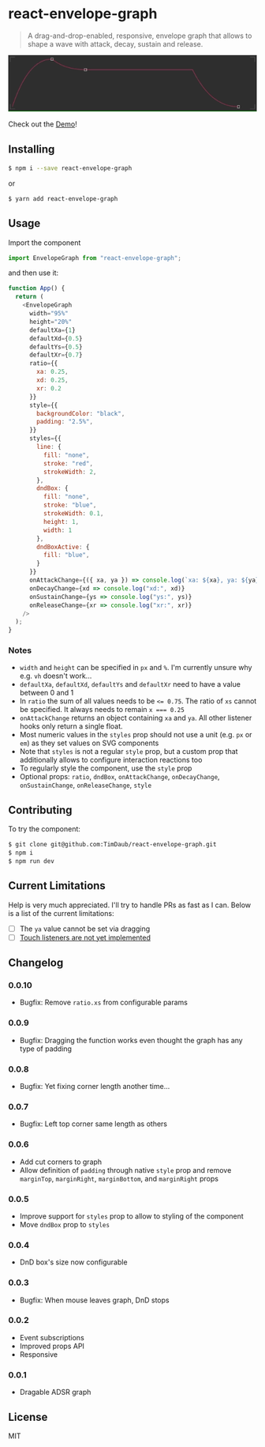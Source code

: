 # react-envelope-graph

> A drag-and-drop-enabled, responsive, envelope graph that allows to shape a
> wave with attack, decay, sustain and release.

<a href="https://github.com/TimDaub/react-envelope-graph"><img width="600"
src="https://github.com/TimDaub/react-envelope-graph/raw/master/assets/react-envelope-graphv2.gif" alt="react-envelope-graph screenshot" /></a>

Check out the [Demo](https://codesandbox.io/s/nervous-northcutt-ikjhb?fontsize=14&hidenavigation=1&theme=dark)!

## Installing

```bash
$ npm i --save react-envelope-graph
```

or

```bash
$ yarn add react-envelope-graph
```

## Usage

Import the component

```js
import EnvelopeGraph from "react-envelope-graph";
```

and then use it:

```js
function App() {
  return (
    <EnvelopeGraph
      width="95%"
      height="20%"
      defaultXa={1}
      defaultXd={0.5}
      defaultYs={0.5}
      defaultXr={0.7}
      ratio={{
        xa: 0.25,
        xd: 0.25,
        xr: 0.2
      }}
      style={{
        backgroundColor: "black",
        padding: "2.5%",
      }}
      styles={{
        line: {
          fill: "none",
          stroke: "red",
          strokeWidth: 2,
        },
        dndBox: {
          fill: "none",
          stroke: "blue",
          strokeWidth: 0.1,
          height: 1,
          width: 1
        },
        dndBoxActive: {
          fill: "blue",
        }
      }}
      onAttackChange={({ xa, ya }) => console.log(`xa: ${xa}, ya: ${ya}`)}
      onDecayChange={xd => console.log("xd:", xd)}
      onSustainChange={ys => console.log("ys:", ys)}
      onReleaseChange={xr => console.log("xr:", xr)}
    />
  );
}
```

### Notes

- `width` and `height` can be specified in `px` and `%`. I'm currently unsure
why e.g. `vh` doesn't work...
- `defaultXa`, `defaultXd`, `defaultYs` and `defaultXr` need to have a value
between 0 and 1
- In `ratio` the sum of all values needs to be `<= 0.75`. The ratio of `xs`
cannot be specified. It always needs to remain `x === 0.25`
- `onAttackChange` returns an object containing `xa` and `ya`. All other
listener hooks only return a single float.
- Most numeric values in the `styles` prop should not use a unit (e.g. `px` or
  `em`) as they set values on SVG components
- Note that `styles` is not a regular `style` prop, but a custom prop that 
additionally allows to configure interaction reactions too
- To regularly style the component, use the `style` prop
- Optional props: `ratio`, `dndBox`, `onAttackChange`, `onDecayChange`,
  `onSustainChange`, `onReleaseChange`, `style`


## Contributing

To try the component:

```bash
$ git clone git@github.com:TimDaub/react-envelope-graph.git
$ npm i
$ npm run dev
```

## Current Limitations

Help is very much appreciated. I'll try to handle PRs as fast as I can. Below
is a list of the current limitations:

- [ ] The `ya` value cannot be set via dragging
- [ ] [Touch listeners are not yet implemented](https://gist.github.com/hartzis/b34a4beeb5ceb4bf1ed8659e477c4191)

## Changelog

### 0.0.10

- Bugfix: Remove `ratio.xs` from configurable params

### 0.0.9

- Bugfix: Dragging the function works even thought the graph has any type of
  padding

### 0.0.8

- Bugfix: Yet fixing corner length another time...

### 0.0.7

- Bugfix: Left top corner same length as others

### 0.0.6

- Add cut corners to graph
- Allow definition of `padding` through native `style` prop and remove
`marginTop`, `marginRight`, `marginBottom`, and `marginRight` props

### 0.0.5

- Improve support for `styles` prop to allow to styling of the component
- Move `dndBox` prop to `styles`

### 0.0.4

- DnD box's size now configurable

### 0.0.3

- Bugfix: When mouse leaves graph, DnD stops

### 0.0.2

- Event subscriptions
- Improved props API
- Responsive

### 0.0.1

- Dragable ADSR graph

## License

MIT
